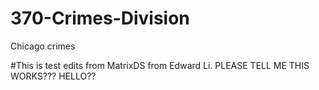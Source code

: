 # 370-Crimes-Division
Chicago crimes

#This is test edits from MatrixDS from Edward Li. PLEASE TELL ME THIS WORKS??? HELLO??